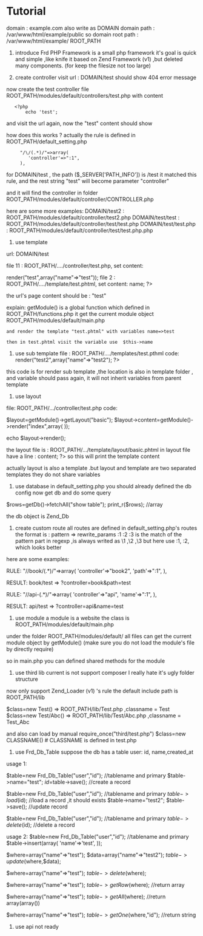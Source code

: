 # Tutorial
  
domain  : example.com  also write as DOMAIN
domain path    : /var/www/html/example/public 
so domain root path    : /var/www/html/example/  ROOT_PATH


1. introduce
  Frd PHP Framework is a small php framework 
  it's goal is quick and simple  ,like knife
  it based on Zend Framework (v1) ,but deleted many components.
  (for keep the filesize not too large)

1. create controller
  visit url  : DOMAIN/test
  should show  404 error message

  now create the test controller file  ROOT_PATH/modules/default/controllers/test.php  with content 

       <?php
           echo 'test';

  and visit the url again, now the  "test" content should show 

  how does this works ?
  actually the rule is defined in  ROOT_PATH/default_setting.php

         "/\/(.*)/"=>array(
            'controller'=>":1",
         ),

  for DOMAIN/test , the path ($_SERVER['PATH_INFO'])  is  /test 
  it matched this rule, and the rest string "test" will become 
  parameter "controller"

  and it will find the controller in folder ROOT_PATH/modules/default/controller/CONTROLLER.php

  here are some more examples:
  DOMAIN/test2   :  ROOT_PATH/modules/default/controller/test2.php
  DOMAIN/test/test   :  ROOT_PATH/modules/default/controller/test/test.php
  DOMAIN/test/test.php   :  ROOT_PATH/modules/default/controller/test/test.php.php


1. use template

url: DOMAIN/test

file 11 : ROOT_PATH/..../controller/test.php,  set content:

   <?php
      echo getModule()->render("test",array("name"=>"test"));


file 2 : ROOT_PATH/..../template/test.phtml,  set content:

   <?php echo $this->name; ?>

the url's page  content should be :  "test"


explain:
    getModule() is a global function which defined in ROOT_PATH/functions.php
    it get the current module object  ROOT_PATH/modules/default/main.php

    and render the template "test.phtml" with variables name=>test

    then in test.phtml visit the variable use  $this->name
    


1. use sub template
  file :  ROOT_PATH/..../templates/test.pthml
  code:  <?php $this->render("test2",array("name"=>"test2"); ?>

  this code is for render sub template ,the location is also in template folder , and variable should pass again, it will not inherit variables from parent template


1. use layout
  
  file: ROOT_PATH/.../controller/test.php
  code:
  
   $layout=getModule()->getLayout("basic");
   $layout->content=getModule()->render("index",array(
   ));

   echo $layout->render();


  the layout file is : ROOT_PATH/.../template/layout/basic.phtml
  in layout file have a line :
      <?php echo $this->content; ?> so this will print the template content



  actually layout is also a template .but layout and template  are two separated templates 
  they do not share variables 


1. use database
  in default_setting.php you should already defined the db config
  now get db  and do some query


  $rows=getDb()->fetchAll("show table");
  print_r($rows);  //array 


  the db object is Zend_Db 

1. create custom route
  all routes are defined in default_setting.php's  routes
  the format is : pattern => rewrite_params
   :1 :2 :3  is the match of the pattern part
  in regexp ,is always writed as \1 ,\2 ,\3
  but here use :1, :2, which looks better

  here are some examples:

  RULE:
   "/\/book\/(.*)/"=>array(
      'controller'=>"book2",
      'path'=>":1",
   ),

  RESULT:
   book/test  => ?controller=book&path=test


  RULE:
   "/\/api-(.*)/"=>array(
      'controller'=>"api",
      'name'=>":1",
   ),

  RESULT:
   api/test  => ?controller=api&name=test



1. use module
  a module is a website
  the class is ROOT_PATH/modules/default/main.php

  under the folder ROOT_PATH/modules/default/ 
  all files can get the current module object by getModule()
   (make sure you do not load the module's file by directly require)

  so in main.php  you can defined shared methods for the module


1. use third lib
  current is not support composer
  I really hate it's ugly folder structure

  now only support Zend_Loader (v1) 's rule
  the default include path is  ROOT_PATH/lib

  $class=new Test() =>   ROOT_PATH/lib/Test.php ,classname = Test
  $class=new Test/Abc() =>   ROOT_PATH/lib/Test/Abc.php ,classname = Test_Abc

  and also can load by manual 
  require_once("third/test.php")
  $class=new CLASSNAME() # CLASSNAME is defined in test.php


1. use Frd_Db_Table
  suppose the db has a table 
    user: id, name,created_at

  usage 1:

  $table=new Frd_Db_Table("user","id"); //tablename and primary 
  $table->name="test";
  $id=$table->save(); //create a record

  $table=new Frd_Db_Table("user","id"); //tablename and primary 
  $table->load($id); //load a record ,it should exists
  $table->name="test2";
  $table->save(); //update  record

  $table=new Frd_Db_Table("user","id"); //tablename and primary 
  $table->delete($id); //delete a record 

  usage 2:
  $table=new Frd_Db_Table("user","id"); //tablename and primary 
  $table->insert(array(
           'name'=>'test',
           ));

  $where=array("name"=>"test");
  $data=array("name"=>"test2");
  $table->update($where,$data);

  $where=array("name"=>"test");
  $table->delete($where);
    
  $where=array("name"=>"test");
  $table->getRow($where); //return array

  $where=array("name"=>"test");
  $table->getAll($where); //return array(array())

  $where=array("name"=>"test");
  $table->getOne($where,"id"); //return string 


1. use api
    not ready
